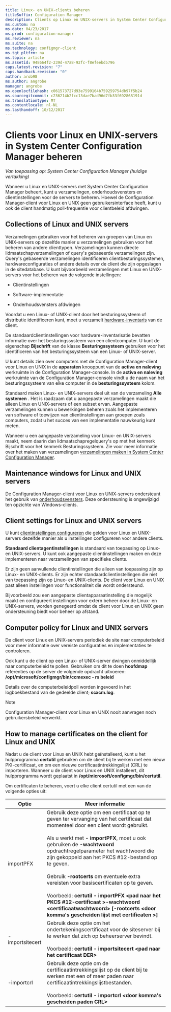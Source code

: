 ```yaml
---
title: Linux- en UNIX-clients beheren
titleSuffix: Configuration Manager
description: Clients op Linux en UNIX-servers in System Center Configuration Manager beheren.
ms.custom: na
ms.date: 04/23/2017
ms.prod: configuration-manager
ms.reviewer: na
ms.suite: na
ms.technology: configmgr-client
ms.tgt_pltfrm: na
ms.topic: article
ms.assetid: 948664f2-239d-47a8-92fc-f8efeebd5796
caps.latest.revision: "7"
caps.handback.revision: "0"
author: arob98
ms.author: angrobe
manager: angrobe
ms.openlocfilehash: c061573727d93e7599164b759259754db97f5b24
ms.sourcegitcommit: c236214b2fcc13dae7bad96d7fb33f692868191d
ms.translationtype: MT
ms.contentlocale: nl-NL
ms.lasthandoff: 10/12/2017
---
```

# <a name="how-to-manage-clients-for-linux-and-unix-servers-in-system-center-configuration-manager"></a>Clients voor Linux en UNIX-servers in System Center Configuration Manager beheren

*Van toepassing op: System Center Configuration Manager (huidige vertakking)*

Wanneer u Linux en UNIX-servers met System Center Configuration Manager beheert, kunt u verzamelingen, onderhoudsvensters en clientinstellingen voor de servers te beheren. Hoewel de Configuration Manager-client voor Linux en UNIX geen gebruikersinterface heeft, kunt u ook de client handmatig poll-frequentie voor clientbeleid afdwingen.

##  <a name="BKMK_CollectionsforLnU"></a> Collections of Linux and UNIX servers  
 Verzamelingen gebruiken voor het beheren van groepen van Linux en UNIX-servers op dezelfde manier u verzamelingen gebruiken voor het beheren van andere clienttypen. Verzamelingen kunnen directe lidmaatschapverzamelingen of query's gebaseerde verzamelingen zijn. Query's gebaseerde verzamelingen identificeren clientbesturingssystemen, hardwareconfiguraties of andere details over de client die zijn opgeslagen in de sitedatabase. U kunt bijvoorbeeld verzamelingen met Linux en UNIX-servers voor het beheren van de volgende instellingen:  

-   Clientinstellingen  

-   Software-implementatie  

-   Onderhoudsvensters afdwingen  

 Voordat u een Linux- of UNIX-client door het besturingssysteem of distributie identificeren kunt, moet u verzamelt [hardware-inventaris](../../../core/clients/manage/inventory/hardware-inventory-for-linux-and-unix.md) van de client.  

 De standaardclientinstellingen voor hardware-inventarisatie bevatten informatie over het besturingssysteem van een clientcomputer. U kunt de eigenschap **Bijschrift** van de klasse **Besturingssysteem** gebruiken voor het identificeren van het besturingssysteem van een Linux- of UNIX-server.  

 U kunt details zien over computers met de Configuration Manager-client voor Linux en UNIX in de **apparaten** knooppunt van de **activa en naleving** werkruimte in de Configuration Manager-console. In de **activa en naleving** werkruimte van de Configuration Manager-console vindt u de naam van het besturingssysteem van elke computer in de **besturingssysteem** kolom.  

 Standaard maken Linux- en UNIX-servers deel uit van de verzameling **Alle systemen** . Het is raadzaam dat u aangepaste verzamelingen maakt die alleen Linux en UNIX-servers of een subset ervan. Aangepaste verzamelingen kunnen u bewerkingen beheren zoals het implementeren van software of toewijzen van clientinstellingen aan groepen zoals computers, zodat u het succes van een implementatie nauwkeurig kunt meten.   

 Wanneer u een aangepaste verzameling voor Linux- en UNIX-servers maakt, neem daarin dan lidmaatschapregelquery's op met het kenmerk Bijschrift voor het kenmerk Besturingssysteem. Zie voor meer informatie over het maken van verzamelingen [verzamelingen maken in System Center Configuration Manager](../../../core/clients/manage/collections/create-collections.md).  

##  <a name="BKMK_MaintenanceWindowsforLnU"></a> Maintenance windows for Linux and UNIX servers  
 De Configuration Manager-client voor Linux en UNIX-servers ondersteunt het gebruik van [onderhoudsvensters](../../../core/clients/manage/collections/use-maintenance-windows.md). Deze ondersteuning is ongewijzigd ten opzichte van Windows-clients.  

##  <a name="BKMK_ClientSettingsforLnU"></a> Client settings for Linux and UNIX servers  
 U kunt [clientinstellingen configureren](../../../core/clients/deploy/configure-client-settings.md) die gelden voor Linux en UNIX-servers dezelfde manier als u instellingen configureren voor andere clients.  

 **Standaard clientagentinstellingen** is standaard van toepassing op Linux- en UNIX-servers. U kunt ook aangepaste clientinstellingen maken en deze implementeren naar verzamelingen van specifieke clients.  

 Er zijn geen aanvullende clientinstellingen die alleen van toepassing zijn op Linux- en UNIX-clients. Er zijn echter standaardclientinstellingen die niet van toepassing zijn op Linux- en UNIX-clients. De client voor Linux en UNIX past alleen instellingen voor functionaliteit die wordt ondersteund.  

 Bijvoorbeeld zou een aangepaste clientapparaatinstelling die mogelijk maakt en configureert instellingen voor extern beheer door de Linux- en UNIX-servers, worden genegeerd omdat de client voor Linux en UNIX geen ondersteuning biedt voor beheer op afstand.  

##  <a name="BKMK_PolicyforLnU"></a> Computer policy for Linux and UNIX servers  
 De client voor Linux en UNIX-servers periodiek de site naar computerbeleid voor meer informatie over vereiste configuraties en implementaties te controleren.  

 Ook kunt u de client op een Linux- of UNIX-server dwingen onmiddellijk naar computerbeleid te pollen. Gebruiken om dit te doen **hoofdmap** referenties op de server de volgende opdracht uitvoeren: **/opt/microsoft/configmgr/bin/ccmexec - rs beleid**  

 Details over de computerbeleidpoll worden ingevoerd in het logboekbestand van de gedeelde client; **scxcm.log**.  

> [!NOTE]  
>  Configuration Manager-client voor Linux en UNIX nooit aanvragen noch gebruikersbeleid verwerkt.  

##  <a name="BKMK_ManageLinuxCerts"></a> How to manage certificates on the client for Linux and UNIX  
 Nadat u de client voor Linux en UNIX hebt geïnstalleerd, kunt u het hulpprogramma **certutil** gebruiken om de client bij te werken met een nieuw PKI-certificaat, en om een nieuwe certificaatintrekkingslijst (CRL) te importeren. Wanneer u de client voor Linux en UNIX installeert, dit hulpprogramma wordt geplaatst in **/opt/microsoft/configmgr/bin/certutil**. 

 Om certificaten te beheren, voert u elke client certutil met een van de volgende opties uit:  

|Optie|Meer informatie|  
|------------|----------------------|  
|importPFX|Gebruik deze optie om een certificaat op te geven ter vervanging van het certificaat dat momenteel door een client wordt gebruikt.<br /><br /> Als u werkt met **- importPFX**, moet u ook gebruiken de **-wachtwoord** opdrachtregelparameter het wachtwoord die zijn gekoppeld aan het PKCS #12-bestand op te geven.<br /><br /> Gebruik **-rootcerts** om eventuele extra vereisten voor basiscertificaten op te geven.<br /><br /> Voorbeeld: **certutil - importPFX &lt;pad naar het PKCS #12-certificaat >-wachtwoord &lt;certificaatwachtwoord\> [-rootcerts &lt;door komma's gescheiden lijst met certificaten >]**|  
|-importsitecert|Gebruik deze optie om het ondertekeningscertificaat voor de siteserver bij te werken dat zich op beheerserver bevindt.<br /><br /> Voorbeeld: **certutil - importsitecert &lt;pad naar het certificaat DER\>**|  
|-importcrl|Gebruik deze optie om de certificaatintrekkingslijst op de client bij te werken met een of meer paden naar certificaatintrekkingslijstbestanden.<br /><br /> Voorbeeld: **certutil - importcrl &lt;door komma's gescheiden paden CRL\>**|  
